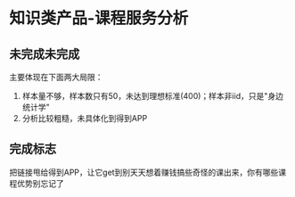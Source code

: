 # 知识类产品-课程服务分析

## 未完成未完成
主要体现在下面两大局限：
1. 样本量不够，样本数只有50，未达到理想标准(400)；样本非iid，只是"身边统计学"
2. 分析比较粗糙，未具体化到得到APP

## 完成标志
把链接甩给得到APP，让它get到别天天想着赚钱搞些奇怪的课出来，你有哪些课程优势别忘记了
